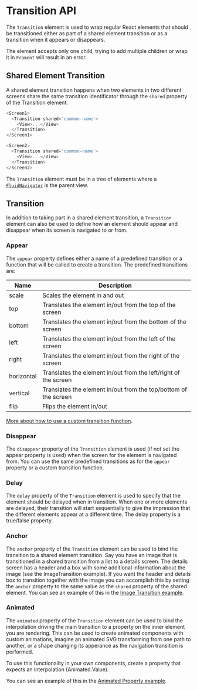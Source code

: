 # Transition API

The `Transition` element is used to wrap regular React elements that should be transitioned either as part of a shared element transition or as a transition when it appears or disappears.

The element accepts only one child, trying to add multiple children or wrap it in `Frament` will result in an error.

## Shared Element Transition
A shared element transition happens when two elements in two different screens share the same transition identificator through the `shared` property of the Transition element.

```javascript
<Screen1>
  <Transition shared='common-name'>
    <View>...</View>
  </Transition>
</Screen1>

<Screen2>
  <Transition shared='common-name'>
    <View>...</View>
  </Transition>
</Screen2>
``` 

The `Transition` element must be in a tree of elements where a [`FluidNavigator`](FluidNavigator.md) is the parent view.

## Transition
In addition to taking part in a shared element transition, a `Transition` element can also be used to define how an element should appear and disappear when its screen is navigated to or from.

### Appear
The `appear` property defines either a name of a predefined transition or a function that will be called to create a transition. The predefined transitions are:

| Name        | Description | 
| ----------  | ------------- | 
| scale      	| Scales the element in and out | 
| top      	| Translates the element in/out from the top of the screen | 
| bottom | Translates the element in/out from the bottom of the screen | 
| left | Translates the element in/out from the left of the screen | 
| right | Translates the element in/out from the right of the screen | 
| horizontal | Translates the element in/out from the left/right of the screen | 
| vertical | Translates the element in/out from the top/bottom of the screen | 
| flip | Flips the element in/out | 

[More about how to use a custom transition function](CustomTransition.md).

### Disappear
The `disappear` property of the `Transition` element is used (if not set the appear property is used) when the screen for the element is navigated from. You can use the same predefined transitions as for the `appear` property or a custom transition function.

### Delay
The `delay` property of the `Transition` element is used to specify that the element should be delayed when in transition. When one or more elements are delayed, their transition will start sequentially to give the impression that the different elements appear at a different time. The delay property is a true/false property.

### Anchor
The `anchor` property of the `Transition` element can be used to bind the transition to a shared element transition. Say you have an image that is transitioned in a shared transition from a list to a details screen. The details screen has a header and a box with some additional information about the image (see the ImageTransition example). If you want the header and details box to transition together with the image you can accomplish this by setting the `anchor` property to the same value as the `shared` property of the shared element. You can see an example of this in the [Image Transition example](https://github.com/fram-x/FluidTransitions/blob/develop/Examples/ImageTransition.js). 

### Animated
The `animated` property of the `Transition` element can be used to bind the interpolation driving the main transition to a property on the inner element you are rendering. This can be used to create animated components with custom animations, imagine an animated SVG transforming from one path to another, or a shape changing its apperance as the navigation transition is performed. 

To use this functionality in your own components, create a property that expects an interpolation (Animated.Value).

You can see an example of this in the [Animated Property example](https://github.com/fram-x/FluidTransitions/blob/develop/Examples/AnimatedProperty.js). 
